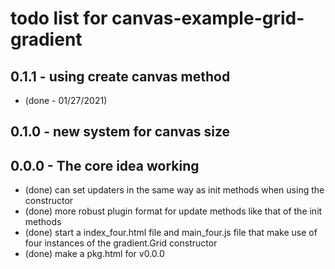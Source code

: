 # todo list for canvas-example-grid-gradient

## 0.1.1 - using create canvas method
* (done - 01/27/2021)

## 0.1.0 - new system for canvas size

## 0.0.0 - The core idea working
* (done) can set updaters in the same way as init methods when using the constructor
* (done) more robust plugin format for update methods like that of the init methods
* (done) start a index_four.html file and main_four.js file that make use of four instances of the gradient.Grid constructor
* (done) make a pkg.html for v0.0.0